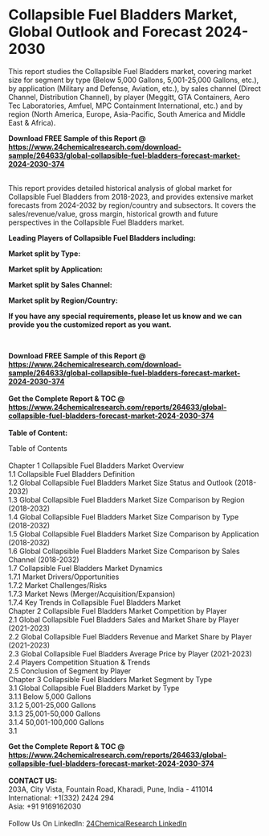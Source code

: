 <h1>Collapsible Fuel Bladders Market, Global Outlook and Forecast 2024-2030</h1><p>
</p><p>
This report studies the Collapsible Fuel Bladders market, covering market size for segment by type (Below 5,000 Gallons, 5,001-25,000 Gallons, etc.), by application (Military and Defense, Aviation, etc.), by sales channel (Direct Channel, Distribution Channel), by player (Meggitt, GTA Containers, Aero Tec Laboratories, Amfuel, MPC Containment International, etc.) and by region (North America, Europe, Asia-Pacific, South America and Middle East &amp; Africa).</p><p>
</p><div><b>Download FREE Sample of this Report @ 
            <a href="https://www.24chemicalresearch.com/download-sample/264633/global-collapsible-fuel-bladders-forecast-market-2024-2030-374">
            https://www.24chemicalresearch.com/download-sample/264633/global-collapsible-fuel-bladders-forecast-market-2024-2030-374</a></b></div><br><p>
This report provides detailed historical analysis of global market for Collapsible Fuel Bladders from 2018-2023, and provides extensive market forecasts from 2024-2032 by region/country and subsectors. It covers the sales/revenue/value, gross margin, historical growth and future perspectives in the Collapsible Fuel Bladders market.</p><p>
</p><p>
<strong>Leading Players of Collapsible Fuel Bladders including:</strong>
</p><p>
<strong>Market split by Type:</strong></p><p>
</p><p>
<strong>Market split by Application:</strong></p><p>
</p><p>
<strong>Market split by Sales Channel:</strong></p><p>
</p><p>
<strong>Market split by Region/Country:</strong></p><p>
</p><p>
<strong>If you have any special requirements, please let us know and we can provide you the customized report as you want.</strong></p><p>
 </p><div><b>Download FREE Sample of this Report @ 
            <a href="https://www.24chemicalresearch.com/download-sample/264633/global-collapsible-fuel-bladders-forecast-market-2024-2030-374">
            https://www.24chemicalresearch.com/download-sample/264633/global-collapsible-fuel-bladders-forecast-market-2024-2030-374</a></b></div><br><div><b>Get the Complete Report & TOC @ 
            <a href="https://www.24chemicalresearch.com/reports/264633/global-collapsible-fuel-bladders-forecast-market-2024-2030-374">
            https://www.24chemicalresearch.com/reports/264633/global-collapsible-fuel-bladders-forecast-market-2024-2030-374</a></b></div><br>
            <b>Table of Content:</b><p>Table of Contents<br />
<br />
Chapter 1 Collapsible Fuel Bladders Market Overview<br />
    1.1 Collapsible Fuel Bladders Definition<br />
    1.2 Global Collapsible Fuel Bladders Market Size Status and Outlook (2018-2032)<br />
    1.3 Global Collapsible Fuel Bladders Market Size Comparison by Region (2018-2032)<br />
    1.4 Global Collapsible Fuel Bladders Market Size Comparison by Type (2018-2032)<br />
    1.5 Global Collapsible Fuel Bladders Market Size Comparison by Application (2018-2032)<br />
    1.6 Global Collapsible Fuel Bladders Market Size Comparison by Sales Channel (2018-2032)<br />
    1.7 Collapsible Fuel Bladders Market Dynamics<br />
        1.7.1 Market Drivers/Opportunities<br />
        1.7.2 Market Challenges/Risks<br />
        1.7.3 Market News (Merger/Acquisition/Expansion)<br />
        1.7.4 Key Trends in Collapsible Fuel Bladders Market<br />
Chapter 2 Collapsible Fuel Bladders Market Competition by Player<br />
    2.1 Global Collapsible Fuel Bladders Sales and Market Share by Player (2021-2023)<br />
    2.2 Global Collapsible Fuel Bladders Revenue and Market Share by Player (2021-2023)<br />
    2.3 Global Collapsible Fuel Bladders Average Price by Player (2021-2023)<br />
    2.4 Players Competition Situation & Trends<br />
    2.5 Conclusion of Segment by Player<br />
Chapter 3 Collapsible Fuel Bladders Market Segment by Type<br />
    3.1 Global Collapsible Fuel Bladders Market by Type<br />
        3.1.1 Below 5,000 Gallons<br />
        3.1.2 5,001-25,000 Gallons<br />
        3.1.3 25,001-50,000 Gallons<br />
        3.1.4 50,001-100,000 Gallons<br />
        3.1</p><div><b>Get the Complete Report & TOC @ 
            <a href="https://www.24chemicalresearch.com/reports/264633/global-collapsible-fuel-bladders-forecast-market-2024-2030-374">
            https://www.24chemicalresearch.com/reports/264633/global-collapsible-fuel-bladders-forecast-market-2024-2030-374</a></b></div><br><b>CONTACT US:</b><br>
            203A, City Vista, Fountain Road, Kharadi, Pune, India - 411014<br>
            International: +1(332) 2424 294<br>
            Asia: +91 9169162030 <br><br>
            Follow Us On LinkedIn: <a href="https://www.linkedin.com/company/24chemicalresearch/">24ChemicalResearch LinkedIn</a>